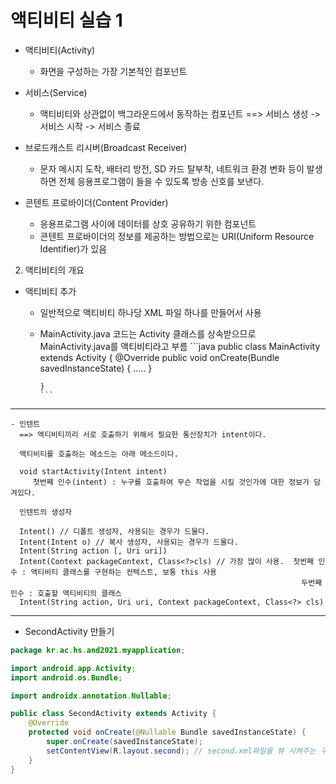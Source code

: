 # 액티비티 실습 1 

 - 액티비티(Activity)
   - 화면을 구성하는 가장 기본적인 컴포넌트 
   
 - 서비스(Service)
   - 액티비티와 상관없이 백그라운드에서 동작하는 컴포넌트 
     ==> 서비스 생성 -> 서비스 시작 -> 서비스 종료 
     
 - 브로드캐스트 리시버(Broadcast Receiver)
   - 문자 메시지 도착, 배터리 방전, SD 카드 탈부착, 네트워크 환경 변화 등이 발생하면 전체 응용프로그램이 들을 수 있도록 방송 신호를 보낸다. 


 - 콘텐트 프로바이더(Content Provider) 
   - 응용프로그램 사이에 데이터를 상호 공유하기 위한 컴포넌트
   - 콘텐트 프로바이더의 정보를 제공하는 방법으로는 URI(Uniform Resource Identifier)가 있음 


 2. 액티비티의 개요
   - 액티비티 추가 
     - 일반적으로 액티비티 하나당 XML 파일 하나를 만들어서 사용
     - MainActivity.java 코드는 Activity 클래스를 상속받으므로 MainActivity.java를 액티비티라고 부름 
           ```java
           public class MainActivity extends Activity { 
             @Override 
             public void onCreate(Bundle savedInstanceState) {
                .....
             }
       
           }
           ```
           
           
  ---
    - 인텐트
      ==> 액티비티끼리 서로 호출하기 위해서 필요한 통신장치가 intent이다. 
      
      액티비티를 호출하는 메소드는 아래 메소드이다. 
      
      void startActivity(Intent intent)
         첫번째 인수(intent) : 누구를 호출하여 무슨 작업을 시킬 것인가에 대한 정보가 담겨있다. 
         
      인텐트의 생성자 
      
      Intent() // 디폴트 생성자, 사용되는 경우가 드물다. 
      Intent(Intent o) // 복사 생성자, 사용되는 경우가 드물다. 
      Intent(String action [, Uri uri])
      Intent(Context packageContext, Class<?>cls) // 가장 많이 사용.  첫번째 인수 : 액티비티 클래스를 구현하는 컨텍스트, 보통 this 사용
                                                                     두번째 인수 : 호출할 액티비티의 클래스 
      Intent(String action, Uri uri, Context packageContext, Class<?> cls)
  
  
  ---
   - SecondActivity 만들기 
```java
package kr.ac.hs.and2021.myapplication;

import android.app.Activity;
import android.os.Bundle;

import androidx.annotation.Nullable;

public class SecondActivity extends Activity {
    @Override
    protected void onCreate(@Nullable Bundle savedInstanceState) {
        super.onCreate(savedInstanceState);
        setContentView(R.layout.second); // second.xml파일을 뷰 시켜주는 구문
    }
}
     
```


